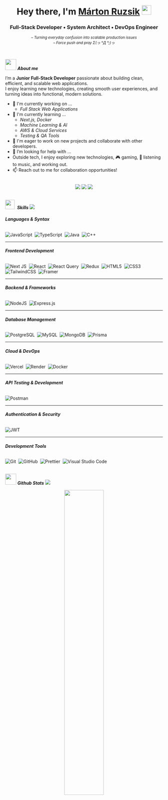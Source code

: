 <div align="center">
  <h1><b>Hey there, I'm </b><a href="https://github.com/RuzsikMarton">Márton Ruzsik</a> 
  <img src="https://media.giphy.com/media/hvRJCLFzcasrR4ia7z/giphy.gif" width="30">
  </h1>
  <h3><b>Full-Stack Developer • System Architect • DevOps Engineer</b></h3>
  <p><small><i>
    – Turning everyday confusion into scalable production issues<br>
    – Force push and pray Σ(っ °Д °;)っ
  </i></small></p>
  <br>
</div>

<!-- About me -->
<img src = "https://github.com/7oSkaaa/7oSkaaa/blob/main/Images/about_me.gif?raw=true" width = 35>&nbsp;***About me***

  I’m a **Junior Full-Stack Developer** passionate about building clean, efficient, and scalable web applications.<br>
  I enjoy learning new technologies, creating smooth user experiences, and turning ideas into functional, modern solutions.

- 🔭 I'm currently working on ...
  - *Full Stack Web Applications*
- 🌱 I'm currently learning ...
  - *Next.js, Docker*
  - *Machine Learning & AI*
  - *AWS & Cloud Services*
  - *Testing & QA Tools*
- 🚀 I'm eager to work on new projects and collaborate with other developers.
- 🤔 I’m looking for help with ...
- Outside tech, I enjoy exploring new technologies, 🎮 gaming, 🎵 listening to music, and working out.
- 📫 Reach out to me for collaboration opportunities!
<br>
<!-- Social Links -->
<div align="center">
  <a href="mailto:r.marton5@gmail.com"><img src="https://img.shields.io/badge/Gmail-D14836?style=for-the-badge&logo=gmail&logoColor=white&color=black" /></a>
  <a href="https://www.linkedin.com/in/márton-ruzsik-47561b313/"><img src="https://img.shields.io/badge/LinkedIn-%2312100E.svg?&style=for-the-badge&logo=linkedin&logoColor=white&color=black" /></a>
 <a href="https://martonruzsik-port.vercel.app"><img src="https://img.shields.io/badge/Website-%23.svg?&style=for-the-badge&logo=www&logoColor=white&color=black" /></a>
</div>

<br>

<img src="https://media2.giphy.com/media/QssGEmpkyEOhBCb7e1/giphy.gif?cid=ecf05e47a0n3gi1bfqntqmob8g9aid1oyj2wr3ds3mg700bl&rid=giphy.gif" width ="30">&nbsp; ***Skills***
<img src="https://user-images.githubusercontent.com/73097560/115834477-dbab4500-a447-11eb-908a-139a6edaec5c.gif">

<!-- Skills -->
###### **Languages & Syntax**
![JavaScript](https://img.shields.io/badge/JavaScript-F7DF1E?style=for-the-badge&logo=JavaScript&logoColor=white)&nbsp;
![TypeScript](https://img.shields.io/badge/typescript-%23007ACC.svg?style=for-the-badge&logo=typescript&logoColor=white)&nbsp;
![Java](https://img.shields.io/badge/java-%23ED8B00.svg?style=for-the-badge&logo=openjdk&logoColor=white)&nbsp;
![C++](https://img.shields.io/badge/c++-%2300599C.svg?style=for-the-badge&logo=c%2B%2B&logoColor=white)&nbsp;
<!--![C](https://img.shields.io/badge/c-%2300599C.svg?style=for-the-badge&logo=c&logoColor=white)&nbsp;-->

---

###### **Frontend Development**
![Next JS](https://img.shields.io/badge/Next-black?style=for-the-badge&logo=next.js&logoColor=white)&nbsp;
![React](https://img.shields.io/badge/react-%2320232a.svg?style=for-the-badge&logo=react&logoColor=%2361DAFB)&nbsp;
![React Query](https://img.shields.io/badge/-React%20Query-FF4154?style=for-the-badge&logo=react%20query&logoColor=white)&nbsp;
![Redux](https://img.shields.io/badge/redux-%23593d88.svg?style=for-the-badge&logo=redux&logoColor=white)&nbsp;
![HTML5](https://img.shields.io/badge/html5-%23E34F26.svg?style=for-the-badge&logo=html5&logoColor=white)&nbsp;
![CSS3](https://img.shields.io/badge/css3-%231572B6.svg?style=for-the-badge&logo=css3&logoColor=white)&nbsp;
![TailwindCSS](https://img.shields.io/badge/tailwindcss-%2338B2AC.svg?style=for-the-badge&logo=tailwind-css&logoColor=white)&nbsp;
![Framer](https://img.shields.io/badge/Framer-black?style=for-the-badge&logo=framer&logoColor=blue)&nbsp;

---

###### **Backend & Frameworks**
![NodeJS](https://img.shields.io/badge/node.js-6DA55F?style=for-the-badge&logo=node.js&logoColor=white)&nbsp;
![Express.js](https://img.shields.io/badge/express.js-%23404d59.svg?style=for-the-badge&logo=express&logoColor=%2361DAFB)&nbsp;
<!--![.NET](https://img.shields.io/badge/.NET-512BD4?style=for-the-badge&logo=dotnet&logoColor=white)&nbsp;-->

---

###### **Database Management**
![PostgreSQL](https://img.shields.io/badge/PostgreSQL-316192?style=for-the-badge&logo=postgresql&logoColor=white)&nbsp;
![MySQL](https://img.shields.io/badge/mysql-4479A1.svg?style=for-the-badge&logo=mysql&logoColor=white)&nbsp;
![MongoDB](https://img.shields.io/badge/MongoDB-%234ea94b.svg?style=for-the-badge&logo=mongodb&logoColor=white)&nbsp;
![Prisma](https://img.shields.io/badge/Prisma-3982CE?style=for-the-badge&logo=Prisma&logoColor=white)&nbsp;

---

###### **Cloud & DevOps**
![Vercel](https://img.shields.io/badge/vercel-%23000000.svg?style=for-the-badge&logo=vercel&logoColor=white)&nbsp;
![Render](https://img.shields.io/badge/Render-%46E3B7.svg?style=for-the-badge&logo=render&logoColor=white)&nbsp;
![Docker](https://img.shields.io/badge/docker-%230db7ed.svg?style=for-the-badge&logo=docker&logoColor=white)&nbsp;
<!-- ![AWS](https://img.shields.io/badge/AWS-%23FF9900.svg?style=for-the-badge&logo=amazon-aws&logoColor=white)&nbsp;
![AWS S3](https://img.shields.io/badge/AWS%20S3-%23FF9900.svg?style=for-the-badge&logo=amazon-s3&logoColor=white)&nbsp; -->

---

<!--###### **Testing & QA**
![Cypress](https://img.shields.io/badge/Cypress-%2317202C.svg?style=for-the-badge&logo=cypress&logoColor=white)&nbsp;
![Jest](https://img.shields.io/badge/Jest-C21325?style=for-the-badge&logo=jest&logoColor=white)&nbsp;
![Testing Library](https://img.shields.io/badge/Testing%20Library-E33332?style=for-the-badge&logo=testing-library&logoColor=white)&nbsp;

--- -->

###### **API Testing & Development**
![Postman](https://img.shields.io/badge/Postman-FF6C37?style=for-the-badge&logo=postman&logoColor=white)&nbsp;

---

###### **Authentication & Security**
![JWT](https://img.shields.io/badge/JWT-black?style=for-the-badge&logo=JSON%20web%20tokens)&nbsp;

---

###### **Development Tools**
![Git](https://img.shields.io/badge/git-%23F05033.svg?style=for-the-badge&logo=git&logoColor=white)&nbsp;
![GitHub](https://img.shields.io/badge/github-%23121011.svg?style=for-the-badge&logo=github&logoColor=white)&nbsp;
![Prettier](https://img.shields.io/badge/prettier-%23F7B93E.svg?style=for-the-badge&logo=prettier&logoColor=black)&nbsp;
![Visual Studio Code](https://img.shields.io/badge/Visual%20Studio%20Code-0078d7.svg?style=for-the-badge&logo=visual-studio-code&logoColor=white)&nbsp;
<br>
<br>

<!-- Github Stats -->
<img src="https://media.giphy.com/media/iY8CRBdQXODJSCERIr/giphy.gif" width="35">&nbsp;***Github Stats***
<img src="https://user-images.githubusercontent.com/73097560/115834477-dbab4500-a447-11eb-908a-139a6edaec5c.gif">
<br>
<p align="center">
 <img src="https://github-readme-stats.vercel.app/api/top-langs/?username=RuzsikMarton&theme=dark&hide_border=false&include_all_commits=false&count_private=false&layout=compact" width="50%"/>
</p>
<br>  
<!-- Proudly created with GPRM ( https://gprm.itsvg.in ) -->
